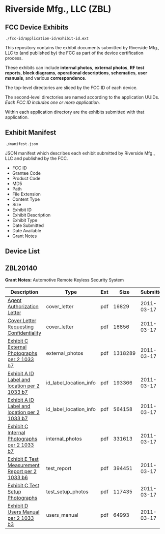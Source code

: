# Riverside Mfg., LLC (ZBL)
## FCC Device Exhibits

```
./fcc-id/application-id/exhibit-id.ext
```

This repository contains the exhibit documents submitted by Riverside Mfg., LLC to (and published by) the FCC as part of the device certification process.

These exhibits can include **internal photos**, **external photos**, **RF test reports**, **block diagrams**, **operational descriptions**, **schematics**, **user manuals**, and various **correspondence**.

The top-level directories are sliced by the FCC ID of each device.

The second-level directories are named according to the application UUIDs. *Each FCC ID includes one or more application.*

Within each application directory are the exhibits submitted with that application. 

## Exhibit Manifest

```
./manifest.json
```

JSON manifest which describes each exhibit submitted by Riverside Mfg., LLC and published by the FCC.

- FCC ID
- Grantee Code
- Product Code
- MD5
- Path
- File Extension
- Content Type
- Size
- Exhibit ID
- Exhibit Description
- Exhibit Type
- Date Submitted
- Date Available
- Grant Notes

## Device List
## ZBL20140
**Grant Notes:** Automotive Remote Keyless Security System

| Description | Type | Ext | Size | Submitted | Available |
| ----------- | ---- | --- | ---- | --------- | --------- |
| [Agent Authorization Letter](ZBL20140/37dc5dcfed5eae192d8a96c0cb012213/1432821.pdf) | cover_letter | pdf | 16829 | 2011-03-17 | 2011-03-17 |
| [Cover Letter Requesting Confidentiality](ZBL20140/37dc5dcfed5eae192d8a96c0cb012213/1432822.pdf) | cover_letter | pdf | 16856 | 2011-03-17 | 2011-03-17 |
| [Exhibit C External Photographs per 2 1033 b7](ZBL20140/37dc5dcfed5eae192d8a96c0cb012213/1432816.pdf) | external_photos | pdf | 1318289 | 2011-03-17 | 2011-03-17 |
| [Exhibit A ID Label and location per 2 1033 b7](ZBL20140/37dc5dcfed5eae192d8a96c0cb012213/1432811.pdf) | id_label_location_info | pdf | 193366 | 2011-03-17 | 2011-03-17 |
| [Exhibit A ID Label and location per 2 1033 b7](ZBL20140/37dc5dcfed5eae192d8a96c0cb012213/1432812.pdf) | id_label_location_info | pdf | 564158 | 2011-03-17 | 2011-03-17 |
| [Exhibit C Internal Photographs per 2 1033 b7](ZBL20140/37dc5dcfed5eae192d8a96c0cb012213/1432817.pdf) | internal_photos | pdf | 331613 | 2011-03-17 | 2011-03-17 |
| [Exhibit E Test Measurement Report per 2 1033 b6](ZBL20140/37dc5dcfed5eae192d8a96c0cb012213/1432820.pdf) | test_report | pdf | 394451 | 2011-03-17 | 2011-03-17 |
| [Exhibit C Test Setup Photographs](ZBL20140/37dc5dcfed5eae192d8a96c0cb012213/1432818.pdf) | test_setup_photos | pdf | 117435 | 2011-03-17 | 2011-03-17 |
| [Exhibit D Users Manual per 2 1033 b3](ZBL20140/37dc5dcfed5eae192d8a96c0cb012213/1432819.pdf) | users_manual | pdf | 64993 | 2011-03-17 | 2011-03-17 |
